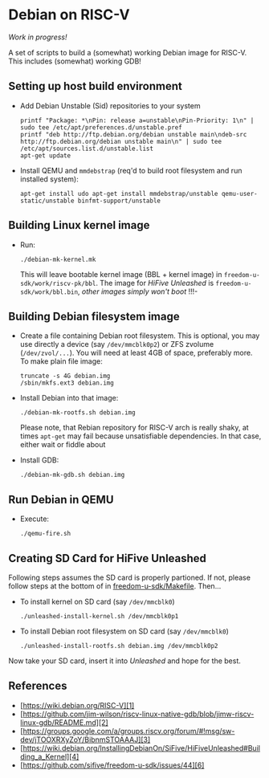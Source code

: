 # Debian on RISC-V

*Work in progress!*

A set of scripts to build a (somewhat) working Debian image 
for RISC-V. This includes (somewhat) working GDB! 

## Setting up host build environment

* Add Debian Unstable (Sid) repositories to your system

      printf "Package: *\nPin: release a=unstable\nPin-Priority: 1\n" | sudo tee /etc/apt/preferences.d/unstable.pref      
      printf "deb http://ftp.debian.org/debian unstable main\ndeb-src http://ftp.debian.org/debian unstable main\n" | sudo tee /etc/apt/sources.list.d/unstable.list
      apt-get update

* Install QEMU and `mmdebstrap` (req'd to build root filesystem and run installed system):

      apt-get install udo apt-get install mmdebstrap/unstable qemu-user-static/unstable binfmt-support/unstable

## Building Linux kernel image

* Run:

  ```
  ./debian-mk-kernel.mk
  ```

  This will leave bootable kernel image (BBL + kernel image) in 
  `freedom-u-sdk/work/riscv-pk/bbl`. The image for 
  *HiFive Unleashed* is `freedom-u-sdk/work/bbl.bin`, *other images
  simply won't boot* !!!-

## Building Debian filesystem image

* Create a file containing Debian root filesystem. This is optional,
  you may use directly a device (say `/dev/mmcblk0p2`) or ZFS zvolume (`/dev/zvol/...`). You will need at least 4GB of space,
  preferably more. To make plain file image: 

  ```
  truncate -s 4G debian.img
  /sbin/mkfs.ext3 debian.img
  ```

* Install Debian into that image:

  ```
  ./debian-mk-rootfs.sh debian.img  

  ```

  Please note, that Rebian repository for RISC-V arch is really
  shaky, at times `apt-get` may fail because unsatisfiable dependencies. In that case, either wait or fiddle about 

* Install GDB:

  ```
  ./debian-mk-gdb.sh debian.img    
  ```  

## Run Debian in QEMU

* Execute: 

  ```
  ./qemu-fire.sh
  ```

## Creating SD Card for HiFive Unleashed

Following steps assumes the SD card is properly partioned. If not,
please follow steps at the bottom of in [freedom-u-sdk/Makefile][5].
Then...

* To install kernel on SD card (say `/dev/mmcblk0`)

  ```
  ./unleashed-install-kernel.sh /dev/mmcblk0p1
  ```

* To install Debian root filesystem on SD card (say `/dev/mmcblk0`)
 
  ```
  ./unleashed-install-rootfs.sh debian.img /dev/mmcblk0p2
  ```
Now take your SD card, insert it into *Unleashed* and hope for the best. 

## References
* [https://wiki.debian.org/RISC-V][1]
* [https://github.com/jim-wilson/riscv-linux-native-gdb/blob/jimw-riscv-linux-gdb/README.md][2]
* [https://groups.google.com/a/groups.riscv.org/forum/#!msg/sw-dev/jTOOXRXyZoY/BibnmSTOAAAJ][3]
* [https://wiki.debian.org/InstallingDebianOn/SiFive/HiFiveUnleashed#Building_a_Kernel][4]
* [https://github.com/sifive/freedom-u-sdk/issues/44][6]

[1]: https://wiki.debian.org/RISC-V
[2]: https://github.com/jim-wilson/riscv-linux-native-gdb/blob/jimw-riscv-linux-gdb/README.md
[3]: https://groups.google.com/a/groups.riscv.org/forum/#!msg/sw-dev/jTOOXRXyZoY/BibnmSTOAAAJ
[4]: https://wiki.debian.org/InstallingDebianOn/SiFive/HiFiveUnleashed#Building_a_Kernel
[5]: https://github.com/sifive/freedom-u-sdk/blob/master/Makefile#L228
[6]: https://github.com/sifive/freedom-u-sdk/issues/44

